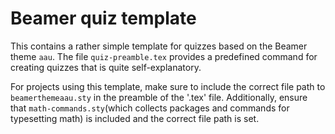 Beamer quiz template
====================

This contains a rather simple template for quizzes based on the Beamer theme `aau`. The file `quiz-preamble.tex` provides a predefined command for creating quizzes that is quite self-explanatory.

For projects using this template, make sure to include the correct file path to `beamerthemeaau.sty` in the preamble of the '.tex' file. Additionally, ensure that `math-commands.sty`(which collects packages and commands for typesetting math) is included and the correct file path is set.
